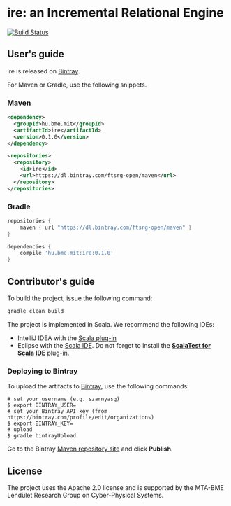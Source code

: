 # ire: an Incremental Relational Engine

[![Build Status](https://travis-ci.org/FTSRG/ire.svg)](https://travis-ci.org/FTSRG/ire)

## User's guide

ire is released on [Bintray](https://bintray.com/ftsrg-open/maven/ire).

For Maven or Gradle, use the following snippets.

### Maven

```xml
<dependency>
  <groupId>hu.bme.mit</groupId>
  <artifactId>ire</artifactId>
  <version>0.1.0</version>
</dependency>

<repositories>
  <repository>
    <id>ire</id>
    <url>https://dl.bintray.com/ftsrg-open/maven</url>
  </repository>
</repositories>
```

### Gradle

```groovy
repositories {
	maven { url "https://dl.bintray.com/ftsrg-open/maven" }
}

dependencies {
	compile 'hu.bme.mit:ire:0.1.0'
}
```

## Contributor's guide

To build the project, issue the following command:

```bash
gradle clean build
```

The project is implemented in Scala. We recommend the following IDEs:
* IntelliJ IDEA with the [Scala plug-in](https://plugins.jetbrains.com/plugin/?id=1347)
* Eclipse with the [Scala IDE](http://scala-ide.org/). Do not forget to install the [**ScalaTest for Scala IDE**](http://www.scalatest.org/user_guide/using_scalatest_with_eclipse) plug-in.

### Deploying to Bintray

To upload the artifacts to [Bintray](https://bintray.com/ftsrg-open/maven/ire), use the following commands:

```
# set your username (e.g. szarnyasg)
$ export BINTRAY_USER=
# set your Bintray API key (from https://bintray.com/profile/edit/organizations)
$ export BINTRAY_KEY=
# upload
$ gradle bintrayUpload
```

Go to the Bintray [Maven repository site](https://bintray.com/ftsrg-open/maven) and click **Publish**.

## License

The project uses the Apache 2.0 license and is supported by the MTA-BME Lendület Research Group on Cyber-Physical Systems.
